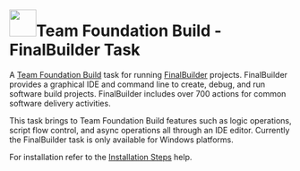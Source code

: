 ﻿<img src="https://cdn.rawgit.com/VSoftTechnologies/cdn-images/v8/FinalBuilder-Icon-256.png" width="48">Team Foundation Build - FinalBuilder Task
=========================================

A [Team Foundation Build](https://msdn.microsoft.com/Library/vs/alm/Build/overview) task for running [FinalBuilder](https://www.finalbuilder.com/downloads/finalbuilder) projects. FinalBuilder provides a graphical IDE and command line to create, debug, and run software build projects. FinalBuilder includes over 700 actions for common software delivery activities. 

This task brings to Team Foundation Build features such as logic operations, script flow control, and async operations all through an IDE editor. Currently the FinalBuilder task is only available for Windows platforms. 

For installation refer to the [Installation Steps](https://github.com/VSoftTechnologies/FinalBuilderTFS/blob/master/docs/Installation.md) help.